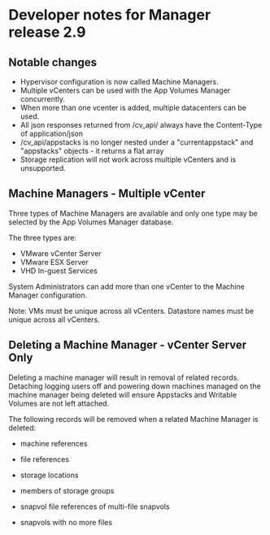 # Developer notes for Manager release 2.9

## Notable changes
- Hypervisor configuration is now called Machine Managers.
- Multiple vCenters can be used with the App Volumes Manager concurrently.
- When more than one vcenter is added, multiple datacenters can be used.
- All json responses returned from /cv_api/ always have the Content-Type of application/json
- /cv_api/appstacks is no longer nested under a "currentappstack" and "appstacks" objects - it returns a flat array
- Storage replication will not work across multiple vCenters and is unsupported.

## Machine Managers - Multiple vCenter

Three types of Machine Managers are available and only one type may be selected by the App Volumes Manager database.

The three types are:

 * VMware vCenter Server
 * VMware ESX Server
 * VHD In-guest Services

System Administrators can add more than one vCenter to the Machine Manager configuration.

Note: VMs must be unique across all vCenters. Datastore names must be unique across all vCenters.

## Deleting a Machine Manager - vCenter Server Only

Deleting a machine manager will result in removal of related records.  Detaching logging users off and powering down machines
managed on the machine manager being deleted will ensure Appstacks and Writable Volumes are not left attached.

The following records will be removed when a related Machine Manager is deleted:

   - machine references

   - file references

   - storage locations

   - members of storage groups

   - snapvol file references of multi-file snapvols

   - snapvols with no more files